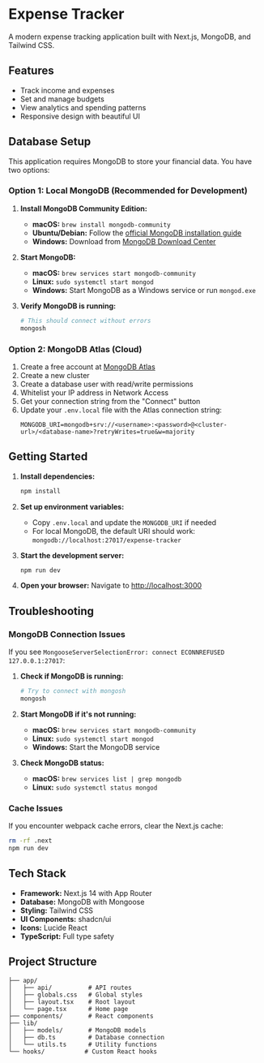 # Expense Tracker

A modern expense tracking application built with Next.js, MongoDB, and Tailwind CSS.

## Features

- Track income and expenses
- Set and manage budgets
- View analytics and spending patterns
- Responsive design with beautiful UI

## Database Setup

This application requires MongoDB to store your financial data. You have two options:

### Option 1: Local MongoDB (Recommended for Development)

1. **Install MongoDB Community Edition:**
   - **macOS:** `brew install mongodb-community`
   - **Ubuntu/Debian:** Follow the [official MongoDB installation guide](https://docs.mongodb.com/manual/tutorial/install-mongodb-on-ubuntu/)
   - **Windows:** Download from [MongoDB Download Center](https://www.mongodb.com/try/download/community)

2. **Start MongoDB:**
   - **macOS:** `brew services start mongodb-community`
   - **Linux:** `sudo systemctl start mongod`
   - **Windows:** Start MongoDB as a Windows service or run `mongod.exe`

3. **Verify MongoDB is running:**
   ```bash
   # This should connect without errors
   mongosh
   ```

### Option 2: MongoDB Atlas (Cloud)

1. Create a free account at [MongoDB Atlas](https://www.mongodb.com/atlas)
2. Create a new cluster
3. Create a database user with read/write permissions
4. Whitelist your IP address in Network Access
5. Get your connection string from the "Connect" button
6. Update your `.env.local` file with the Atlas connection string:
   ```
   MONGODB_URI=mongodb+srv://<username>:<password>@<cluster-url>/<database-name>?retryWrites=true&w=majority
   ```

## Getting Started

1. **Install dependencies:**
   ```bash
   npm install
   ```

2. **Set up environment variables:**
   - Copy `.env.local` and update the `MONGODB_URI` if needed
   - For local MongoDB, the default URI should work: `mongodb://localhost:27017/expense-tracker`

3. **Start the development server:**
   ```bash
   npm run dev
   ```

4. **Open your browser:**
   Navigate to [http://localhost:3000](http://localhost:3000)

## Troubleshooting

### MongoDB Connection Issues

If you see `MongooseServerSelectionError: connect ECONNREFUSED 127.0.0.1:27017`:

1. **Check if MongoDB is running:**
   ```bash
   # Try to connect with mongosh
   mongosh
   ```

2. **Start MongoDB if it's not running:**
   - **macOS:** `brew services start mongodb-community`
   - **Linux:** `sudo systemctl start mongod`
   - **Windows:** Start the MongoDB service

3. **Check MongoDB status:**
   - **macOS:** `brew services list | grep mongodb`
   - **Linux:** `sudo systemctl status mongod`

### Cache Issues

If you encounter webpack cache errors, clear the Next.js cache:
```bash
rm -rf .next
npm run dev
```

## Tech Stack

- **Framework:** Next.js 14 with App Router
- **Database:** MongoDB with Mongoose
- **Styling:** Tailwind CSS
- **UI Components:** shadcn/ui
- **Icons:** Lucide React
- **TypeScript:** Full type safety

## Project Structure

```
├── app/
│   ├── api/          # API routes
│   ├── globals.css   # Global styles
│   ├── layout.tsx    # Root layout
│   └── page.tsx      # Home page
├── components/       # React components
├── lib/
│   ├── models/       # MongoDB models
│   ├── db.ts         # Database connection
│   └── utils.ts      # Utility functions
└── hooks/           # Custom React hooks
```